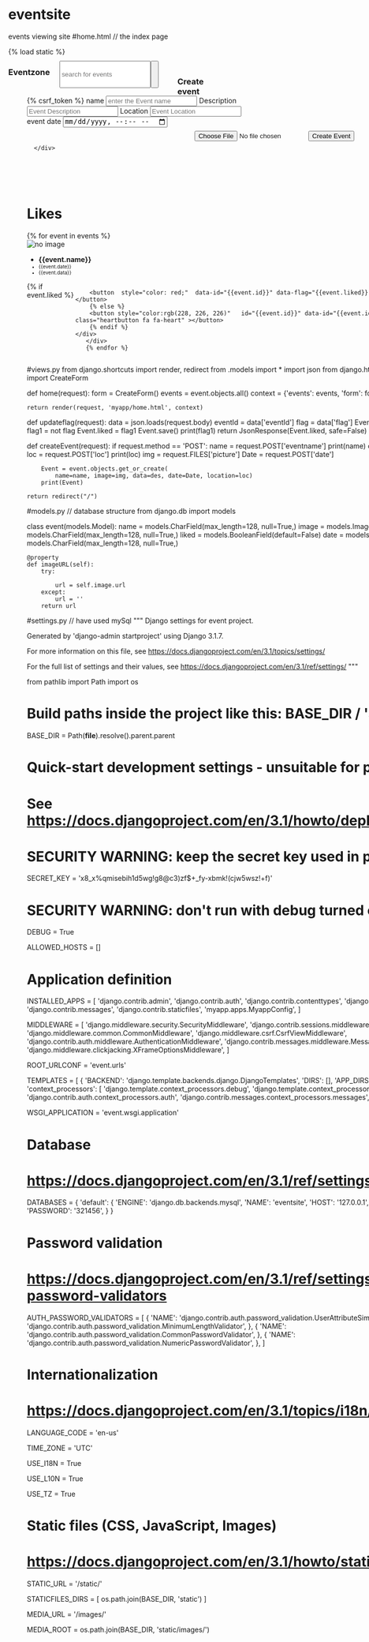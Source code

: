# eventsite
events viewing site
#home.html // the index page
<!DOCTYPE html>
<html lang="en">
<head>
    {% load static %}
    <script src="https://code.jquery.com/jquery-3.6.0.slim.min.js" integrity="sha256-u7e5khyithlIdTpu22PHhENmPcRdFiHRjhAuHcs05RI=" crossorigin="anonymous"></script>
    <script type="text/javascript">
        var user = '{{request.user}}'
        function getToken(name) {
        let cookieValue = null;
        if (document.cookie && document.cookie !== '') {
            const cookies = document.cookie.split(';');
            for (let i = 0; i < cookies.length; i++) {
                const cookie = cookies[i].trim();
                // Does this cookie string begin with the name we want?
                if (cookie.substring(0, name.length + 1) === (name + '=')) {
                    cookieValue = decodeURIComponent(cookie.substring(name.length + 1));
                    break;
                }
            }
        }
        return cookieValue;
    }
  const csrftoken = getToken('csrftoken');
  
  function getCookie(name){
    var cookieArr = document.cookie.split(";");
  
    for(var i=0;i<cookieArr.length; i++){
      var cookiePair = cookieArr[i].split('=');
  
      if(name == cookiePair[0].trim()){
        return decodeURIComponent(cookiePair[1]);
  
      }
    }
  
    return null;
  }
  
  
  
      </script>
    <meta charset="UTF-8">
    <meta http-equiv="X-UA-Compatible" content="IE=edge">
    <meta name="viewport" content="width=device-width, initial-scale=1.0">
    <link rel="stylesheet" type="text/css" href="{% static 'css/home.css' %}">
    <link href="https://cdn.jsdelivr.net/npm/bootstrap@5.0.0-beta2/dist/css/bootstrap.min.css" rel="stylesheet" integrity="sha384-BmbxuPwQa2lc/FVzBcNJ7UAyJxM6wuqIj61tLrc4wSX0szH/Ev+nYRRuWlolflfl" crossorigin="anonymous">
<script src="https://cdn.jsdelivr.net/npm/bootstrap@5.0.0-beta2/dist/js/bootstrap.bundle.min.js" integrity="sha384-b5kHyXgcpbZJO/tY9Ul7kGkf1S0CWuKcCD38l8YkeH8z8QjE0GmW1gYU5S9FOnJ0" crossorigin="anonymous"></script>
<link rel="stylesheet" href="https://cdnjs.cloudflare.com/ajax/libs/font-awesome/4.7.0/css/font-awesome.min.css">
<title>Document</title>
</head>
<body>
    <nav class="navbar navbar-expand-lg navbar-light bg-light">
      <div style="display: flex;" > 
      <h3 class="logo" href="google.com" >Eventzone</h3> 
      <form style="display: flex;padding-left: 20px;padding-top: 10px;" action="POST">
          <input  class="searchbar" type="text" placeholder="search for events" name="search" ><button class="searchbutton fa fa-search"></button>
      </form>
      <h3 style="padding-left: 6cm;cursor: pointer; border: 1mm;position: relative;right:5cm;top: 0.5cm;width: fit-content;" onclick="create()" class="fa crtbtn fa-plus-circle" > Create event</h3>     
    </div>
      </nav>
      <div style="padding-left: 1cm;" id="createbox" class="createbox hidden" >
          <button style="position: relative;left: 29cm;background-color: transparent;border: thin;" class="fa fa-times" onclick="exit()"></button>
          <form enctype="multipart/form-data" method="POST" action="createEvent" name="createfrom" >
               {% csrf_token %}
              <label for="eventname">name</label>
              <input type="text" name="eventname" placeholder="enter the Event name">
              <label for="desc">Description</label>
              <input type="text" name="desc" placeholder="Event Description">
              <label for="loc">Location</label>
              <input type="text" name="loc" placeholder="Event Location">
              <label for="date">event date</label>
              <input type="datetime-local" name="date" placeholder="DD/YY/MM">
              <label style="position: relative;left: 3cm ;top: 1cm;left: -22cm;" for="picture">picture</label>
              <input style="position: relative;top: 0.2cm;right: -9cm;width: 8cm;" type="file" name="picture">
              <input style="position:relative;top: 0.2cm;right: -7cm;" type="submit" value="Create Event" onclick=formprocess() > 
          </form>

      </div>
   <div style=" width: fit-content;padding-right: 6cm;padding-top: 1.5cm;;" class="container">
       <h1>Likes</h1>
       {% for event in events %}
       <div style="padding-bottom: .5cm; border-bottom: 10px;;" class="box">
       <img id="eventimage" src="{{event.imageURL}}" alt="no image">
       <ul>
           <li style="font-weight: bold;"> {{event.name}}</li>
           <li style="font-size: x-small;">{{event.date}}</li>
           <li style="font-size: x-small;">{{event.data}}</li>
       </ul>
       <div style="display: flex;"  class="impressions">
        <p style="width: fit-content;padding-top: 2cm;position: relative;left: 2.5cm;" class="fa fa-dropbox"></p>
        {% if event.liked %}
    
        <button  style="color: red;"  data-id="{{event.id}}" data-flag="{{event.liked}}" class="heartbutton fa fa-heart" ></button>
        {% else %}   
        <button style="color:rgb(228, 226, 226)"   id="{{event.id}}" data-id="{{event.id}}" data-flag="{{event.flag}}" class="heartbutton fa fa-heart" ></button> 
        {% endif %}
    </div>
       </div>
       {% endfor %}

   </div> 
</body>
<script type="text/javascript"> 
 function create(){
     document.getElementById('createbox').classList.remove('hidden')
 }

 function exit(){
     document.getElementById('createbox').classList.add('hidden')
 }



 button = document.getElementsByClassName("heartbutton");
 for(var i=0; i<button.length;i++){
     button[i].addEventListener('click',function(){
         var eventId = this.dataset.id
         var flag = this.dataset.flag
         
         
         updateflag(flag,eventId)
     })
 }
 
 
function updateflag(flag,eventId){

 var url = '/updateflag/'
    fetch(url, {
        method :'POST',
        headers:{
            'Content-Type':'application/json',
            'X-CSRFToken':csrftoken,
        },
        body:JSON.stringify({'eventId':eventId,'flag':flag})
    })
    .then((response) =>{
        return response.json()
    })

    .then((data) =>{
        console.log('data:', data)
        var idd = eventId
        var flag = data
      
        location.reload()
       
    })
}


</script>
</html>

#views.py
from django.shortcuts import render, redirect
from .models import *
import json
from django.http import JsonResponse
from .forms import CreateForm


def home(request):
    form = CreateForm()
    events = event.objects.all()
    context = {'events': events, 'form': form}

    return render(request, 'myapp/home.html', context)


def updateflag(request):
    data = json.loads(request.body)
    eventId = data['eventId']
    flag = data['flag']
    Event = event.objects.get(id=eventId)
    flag1 = not flag
    Event.liked = flag1
    Event.save()
    print(flag1)
    return JsonResponse(Event.liked, safe=False)


def createEvent(request):
    if request.method == 'POST':
        name = request.POST['eventname']
        print(name)
        des = request.POST['desc']
        print(des)
        loc = request.POST['loc']
        print(loc)
        img = request.FILES['picture']
        Date = request.POST['date']

        Event = event.objects.get_or_create(
            name=name, image=img, data=des, date=Date, location=loc)
        print(Event)

    return redirect("/")
#models.py // database structure 
from django.db import models


class event(models.Model):
    name = models.CharField(max_length=128, null=True,)
    image = models.ImageField(null=True, blank=True)
    data = models.CharField(max_length=128, null=True,)
    liked = models.BooleanField(default=False)
    date = models.DateTimeField(null=True)
    location = models.CharField(max_length=128, null=True,)

    @property
    def imageURL(self):
        try:

            url = self.image.url
        except:
            url = ''
        return url
#settings.py // have used mySql 
"""
Django settings for event project.

Generated by 'django-admin startproject' using Django 3.1.7.

For more information on this file, see
https://docs.djangoproject.com/en/3.1/topics/settings/

For the full list of settings and their values, see
https://docs.djangoproject.com/en/3.1/ref/settings/
"""

from pathlib import Path
import os

# Build paths inside the project like this: BASE_DIR / 'subdir'.
BASE_DIR = Path(__file__).resolve().parent.parent


# Quick-start development settings - unsuitable for production
# See https://docs.djangoproject.com/en/3.1/howto/deployment/checklist/

# SECURITY WARNING: keep the secret key used in production secret!
SECRET_KEY = 'x8_x%qmisebih1d5wg!g8@c3)zf$+_fy-xbmk!(cjw5wsz!+f)'

# SECURITY WARNING: don't run with debug turned on in production!
DEBUG = True

ALLOWED_HOSTS = []


# Application definition

INSTALLED_APPS = [
    'django.contrib.admin',
    'django.contrib.auth',
    'django.contrib.contenttypes',
    'django.contrib.sessions',
    'django.contrib.messages',
    'django.contrib.staticfiles',
    'myapp.apps.MyappConfig',
]

MIDDLEWARE = [
    'django.middleware.security.SecurityMiddleware',
    'django.contrib.sessions.middleware.SessionMiddleware',
    'django.middleware.common.CommonMiddleware',
    'django.middleware.csrf.CsrfViewMiddleware',
    'django.contrib.auth.middleware.AuthenticationMiddleware',
    'django.contrib.messages.middleware.MessageMiddleware',
    'django.middleware.clickjacking.XFrameOptionsMiddleware',
]

ROOT_URLCONF = 'event.urls'

TEMPLATES = [
    {
        'BACKEND': 'django.template.backends.django.DjangoTemplates',
        'DIRS': [],
        'APP_DIRS': True,
        'OPTIONS': {
            'context_processors': [
                'django.template.context_processors.debug',
                'django.template.context_processors.request',
                'django.contrib.auth.context_processors.auth',
                'django.contrib.messages.context_processors.messages',
            ],
        },
    },
]

WSGI_APPLICATION = 'event.wsgi.application'


# Database
# https://docs.djangoproject.com/en/3.1/ref/settings/#databases

DATABASES = {
    'default': {
        'ENGINE': 'django.db.backends.mysql',
        'NAME': 'eventsite',
        'HOST': '127.0.0.1',
        'PORT': '3306',
        'USER': 'root',
        'PASSWORD': '321456',
    }
}


# Password validation
# https://docs.djangoproject.com/en/3.1/ref/settings/#auth-password-validators

AUTH_PASSWORD_VALIDATORS = [
    {
        'NAME': 'django.contrib.auth.password_validation.UserAttributeSimilarityValidator',
    },
    {
        'NAME': 'django.contrib.auth.password_validation.MinimumLengthValidator',
    },
    {
        'NAME': 'django.contrib.auth.password_validation.CommonPasswordValidator',
    },
    {
        'NAME': 'django.contrib.auth.password_validation.NumericPasswordValidator',
    },
]


# Internationalization
# https://docs.djangoproject.com/en/3.1/topics/i18n/

LANGUAGE_CODE = 'en-us'

TIME_ZONE = 'UTC'

USE_I18N = True

USE_L10N = True

USE_TZ = True


# Static files (CSS, JavaScript, Images)
# https://docs.djangoproject.com/en/3.1/howto/static-files/

STATIC_URL = '/static/'

STATICFILES_DIRS = [
    os.path.join(BASE_DIR, 'static')
]


MEDIA_URL = '/images/'

MEDIA_ROOT = os.path.join(BASE_DIR, 'static/images/')
